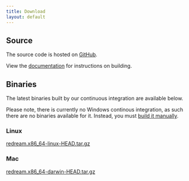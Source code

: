```yaml
---
title: Download
layout: default
---
```


## Source

The source code is hosted on [GitHub](https://github.com/inolen/redream).

View the [documentation](/docs/building) for instructions on building.

## Binaries

The latest binaries built by our continuous integration are available below.

Please note, there is currently no Windows continous integration, as such there are no binaries available for it. Instead, you must [build it manually](docs/building).

### Linux

[redream.x86_64-linux-HEAD.tar.gz](https://github.com/inolen/redream/releases/download/travis-ci-latest/redream.x86_64-linux-HEAD.tar.gz)

### Mac

[redream.x86_64-darwin-HEAD.tar.gz](https://github.com/inolen/redream/releases/download/travis-ci-latest/redream.x86_64-darwin-HEAD.tar.gz)
